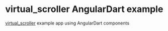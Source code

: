 # virtual_scroller AngularDart example

[virtual_scroller] example app using AngularDart components

[virtual_scroller]: https://github.com/apptreesoftware/virtual_scroller

